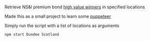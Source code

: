 Retrieve NS&I premium bond [high value winners](https://www.nsandi.com/prize-checker#high-value-winners) in specified locations

Made this as a small project to learn some [puppeteer](https://github.com/GoogleChrome/puppeteer)

Simply run the script with a list of locations as arguments

```
npm start Dundee Scotland
```